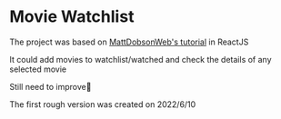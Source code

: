 # Movie Watchlist
The project was based on [MattDobsonWeb's tutorial](https://github.com/MattDobsonWeb/movie-watchlist-react) in ReactJS

It could add movies to watchlist/watched and check the details of any selected movie

Still need to improve:muscle:

The first rough version was created on 2022/6/10